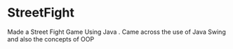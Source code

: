 # StreetFight
Made a Street Fight Game Using Java . Came across the use of Java Swing and also the concepts of OOP 
